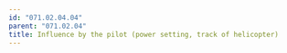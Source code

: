 ```yaml
---
id: "071.02.04.04"
parent: "071.02.04"
title: Influence by the pilot (power setting, track of helicopter)
---
```

